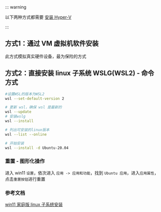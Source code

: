 

::: warning

以下两种方式都需要 [安装 Hyper-V](https://zhuanlan.zhihu.com/p/74906615)

:::

## 方式1：通过 VM 虚拟机软件安装

此方式模拟真实硬件设备，最为保险的方式


## 方式2：直接安装 linux 子系统 WSLG(WSL2) - 命令方式

```sh
#设置WSL的版本为WSL2
wsl --set-default-version 2

# 更新 wsl，确保 wsl 是最新的
wsl --update
# 安装wslg
wsl --install

# 列出可安装的linux版本
wsl --list --online

# 开始安装
wsl --install -d Ubuntu-20.04
```

### 重置 - 图形化操作

进入 win11 `设置`，依次进入 `应用 -> 应用和功能`，找到 `Ubuntu 应用`，进入`应用属性`，点击`重置按钮`进行重置

### 参考文档

[win11 家庭版 linux 子系统安装](https://www.cnblogs.com/guojikun/p/15092696.html)

